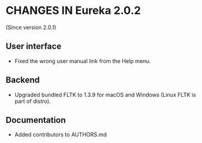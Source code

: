 # CHANGES IN Eureka 2.0.2

(Since version 2.0.1)

## User interface

* Fixed the wrong user manual link from the Help menu.

## Backend

* Upgraded bundled FLTK to 1.3.9 for macOS and Windows (Linux FLTK is part of distro).

## Documentation

* Added contributors to AUTHORS.md